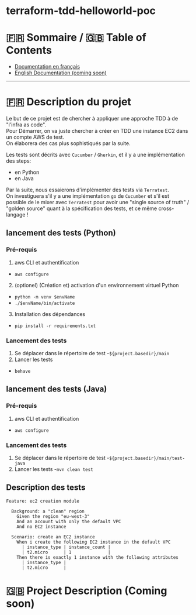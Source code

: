 # terraform-tdd-helloworld-poc

:fr: Sommaire / :gb: Table of Contents
=================

<!--ts-->

* [Documentation en français](#fr-description-du-projet)
* [English Documentation (coming soon)](#gb-project-description-coming-soon )

---

# :fr: Description du projet

Le but de ce projet est de chercher à appliquer une approche TDD à de "l'infra as code". \
Pour Démarrer, on va juste chercher à créer en TDD une instance EC2 dans un compte AWS de test. \
On élaborera des cas plus sophistiqués par la suite.

Les tests sont décrits avec `Cucumber` / `Gherkin`, et il y a une implémentation des steps:
- en Python
- en Java

Par la suite, nous essaierons d'implémenter des tests via `Terratest`. \
On investiguera s'il y a une implémentation `go` de `Cucumber` et s'il est possible de le mixer avec `Terratest`
pour avoir une "single source of truth" / "golden source" quant à la spécification des tests, et ce même cross-langage !

## lancement des tests (Python)

### Pré-requis

1. aws CLI et authentification
  - `aws configure`
2. (optionel) (Création et) activation d'un environnement virtuel Python
  - `python -m venv $envName`
  - `./$envName/bin/activate`
3. Installation des dépendances
  - `pip install -r requirements.txt`

### Lancement des tests
1. Se déplacer dans le répertoire de test
  -`${project.basedir}/main`
2. Lancer les tests
  - `behave`

## lancement des tests (Java)

### Pré-requis

1. aws CLI et authentification
- `aws configure`

### Lancement des tests

1. Se déplacer dans le répertoire de test 
  -`${project.basedir}/main/test-java`
2. Lancer les tests
  -`mvn clean test`

## Description des tests

```gherkin
Feature: ec2 creation module

  Background: a "clean" region
    Given the region "eu-west-3"
    And an account with only the default VPC
    And no EC2 instance

  Scenario: create an EC2 instance
    When i create the following EC2 instance in the default VPC
      | instance_type | instance_count |
      | t2.micro      | 1              |
    Then there is exactly 1 instance with the following attributes
      | instance_type |
      | t2.micro      |
```

# :gb: Project Description (Coming soon)